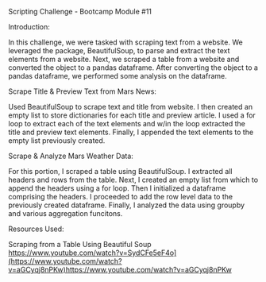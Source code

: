 Scripting Challenge - Bootcamp Module #11

Introduction:

In this challenge, we were tasked with scraping text from a website. We leveraged the package, BeautifulSoup, to parse and extract the text elements from a website. Next, we scraped a table from a website and converted the object to a pandas dataframe. After converting the object to a pandas dataframe, we performed some analysis on the dataframe.   

Scrape Title & Preview Text from Mars News:

Used BeautifulSoup to scrape text and title from website. I then created an empty list to store dictionaries for each title and preview article. I used a for loop to extract each of the text elements and w/in the loop extracted the title and preview text elements. Finally, I appended the text elements to the empty list previously created.

Scrape & Analyze Mars Weather Data:

For this portion, I scraped a table using BeautifulSoup. I extracted all headers and rows from the table. Next, I created an empty list from which to append the headers using a for loop. Then I initialized a dataframe comprising the headers. I proceeded to add the row level data to the previously created dataframe. Finally, I analyzed the data using groupby and various aggregation funcitons.

Resources Used:

Scraping from a Table Using Beautiful Soup https://www.youtube.com/watch?v=SydCFe5eF4o](https://www.youtube.com/watch?v=aGCyqj8nPKw)https://www.youtube.com/watch?v=aGCyqj8nPKw
